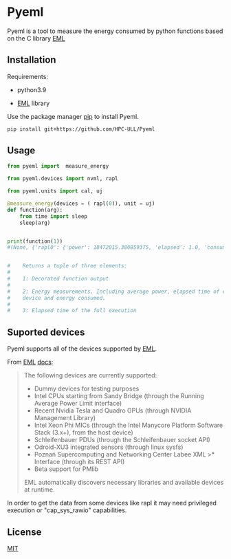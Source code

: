 # Pyeml

Pyeml is a tool to measure the energy consumed by python functions based on the C library [EML](https://github.com/HPC-ULL/eml)

## Installation

Requirements:
* python3.9

* [EML](https://github.com/HPC-ULL/eml) library


Use the package manager [pip](https://pip.pypa.io/en/stable/) to install Pyeml.

```bash
pip install git+https://github.com/HPC-ULL/Pyeml
```

## Usage

```python
from pyeml import  measure_energy

from pyeml.devices import nvml, rapl

from pyeml.units import cal, uj

@measure_energy(devices = ( rapl(0)), unit = uj)
def function(arg):
    from time import sleep
    sleep(arg)


print(function(1))
#(None, {'rapl0': {'power': 18472015.380859375, 'elapsed': 1.0, 'consumed': 18472015.380859375}}, 1.001293775625527) 


#    Returns a tuple of three elements:
#
#    1: Decorated function output
#
#    2: Energy measurements. Including average power, elapsed time of each 
#    device and energy consumed.
#
#    3: Elapsed time of the full execution

```



## Suported devices
Pyeml supports all of the devices supported by [EML](https://github.com/HPC-ULL/eml).

From [EML](https://github.com/HPC-ULL/eml) [docs](https://hpc-ull.github.io/eml/):

>The following devices are currently supported:
>
>* Dummy devices for testing purposes
>* Intel CPUs starting from Sandy Bridge (through the Running Average Power Limit interface)
>* Recent Nvidia Tesla and Quadro GPUs (through NVIDIA Management Library)
>* Intel Xeon Phi MICs (through the Intel Manycore Platform Software Stack (3.x+), from the host device)
>* Schleifenbauer PDUs (through the Schleifenbauer socket API)
>* Odroid-XU3 integrated sensors (through linux sysfs)
>* Poznań Supercomputing and Networking Center Labee XML >* Interface (through its REST API)
>* Beta support for PMlib
>
>EML automatically discovers necessary libraries and available devices at runtime.

In order to get the data from some devices like rapl it may need privileged execution or "cap_sys_rawio" capabilities.


## License

[MIT](https://choosealicense.com/licenses/mit/)